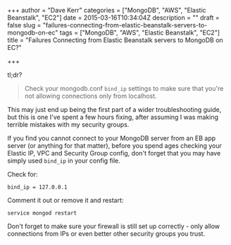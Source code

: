 +++
author = "Dave Kerr"
categories = ["MongoDB", "AWS", "Elastic Beanstalk", "EC2"]
date = 2015-03-16T10:34:04Z
description = ""
draft = false
slug = "failures-connecting-from-elastic-beanstalk-servers-to-mongodb-on-ec"
tags = ["MongoDB", "AWS", "Elastic Beanstalk", "EC2"]
title = "Failures Connecting from Elastic Beanstalk servers to MongoDB on EC?"

+++


tl;dr?

> Check your mongodb.conf `bind_ip` settings to make sure that you're not allowing connections only from localhost.

This may just end up being the first part of a wider troubleshooting guide, but this is one I've spent a few hours fixing, after assuming I was making terrible mistakes with my security groups.

If you find you cannot connect to your MongoDB server from an EB app server (or anything for that matter), before you spend ages checking your Elastic IP, VPC and Security Group config, don't forget that you may have simply used `bind_ip` in your config file.

Check for:

```
bind_ip = 127.0.0.1
```

Comment it out or remove it and restart:

```
service mongod restart
```

Don't forget to make sure your firewall is still set up correctly - only allow connections from IPs or even better other security groups you trust.

